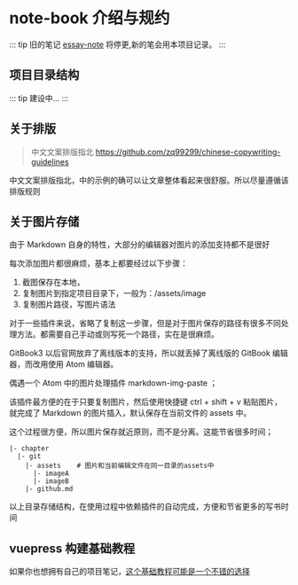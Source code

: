 # note-book 介绍与规约

::: tip
旧的笔记 [essay-note](https://github.com/zq99299/essay-note) 将停更,新的笔会用本项目记录。
:::



## 项目目录结构
::: tip
建设中...
:::


## 关于排版

> 中文文案排版指北 https://github.com/zq99299/chinese-copywriting-guidelines

中文文案排版指北，中的示例的确可以让文章整体看起来很舒服。所以尽量遵循该排版规则

## 关于图片存储

由于 Markdown 自身的特性，大部分的编辑器对图片的添加支持都不是很好

每次添加图片都很麻烦，基本上都要经过以下步骤：

1. 截图保存在本地，
2. 复制图片到指定项目目录下，一般为：/assets/image
3. 复制图片路径，写图片语法

对于一些插件来说，省略了复制这一步骤，但是对于图片保存的路径有很多不同处理方法。都需要自己手动或则写死一个路径，实在是很麻烦。

GitBook3 以后官网放弃了离线版本的支持，所以就丢掉了离线版的 GitBook 编辑器，而改用使用 Atom 编辑器。

偶遇一个 Atom 中的图片处理插件 markdown-img-paste ；

该插件最方便的在于只要复制图片，然后使用快捷键 ctrl + shift + v 粘贴图片，
就完成了 Markdown 的图片插入，默认保存在当前文件的 assets 中。

这个过程很方便，所以图片保存就近原则，而不是分离。这能节省很多时间；

```
|- chapter
  |- git
    |- assets    # 图片和当前编辑文件在同一目录的assets中
      |- imageA  
      |- imageB
    |- github.md   
```
以上目录存储结构，在使用过程中依赖插件的自动完成，方便和节省更多的写书时间

## vuepress 构建基础教程

如果你也想拥有自己的项目笔记，[这个基础教程可能是一个不错的选择](./vue-press.md)
